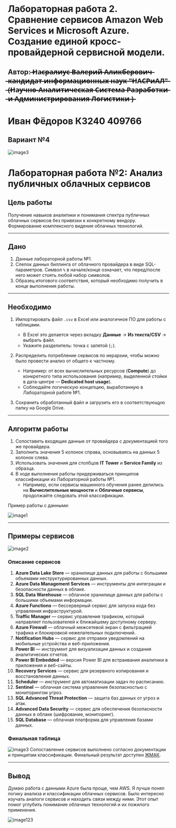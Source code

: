 # Лабораторная работа 2. Сравнение сервисов Amazon Web Services и Microsoft Azure. Создание единой кросс-провайдерной сервисной модели.

## Автор:  ̶Н̶а̶с̶р̶а̶л̶и̶у̶с̶ ̶В̶а̶л̶е̶р̶и̶й̶ ̶А̶л̶и̶к̶б̶е̶р̶о̶в̶и̶ч̶ ̶к̶а̶н̶д̶и̶д̶а̶т̶ ̶и̶н̶ф̶о̶р̶м̶а̶ц̶и̶о̶н̶н̶ы̶х̶ ̶н̶а̶у̶к̶ ̶"̶Н̶А̶С̶Р̶и̶А̶Л̶"̶ ̶(̶Н̶а̶у̶ч̶н̶о̶-̶А̶н̶а̶л̶и̶т̶и̶ч̶е̶с̶к̶а̶я̶ ̶С̶и̶с̶т̶е̶м̶а̶ ̶Р̶а̶з̶р̶а̶б̶о̶т̶к̶и̶ ̶и̶ ̶А̶д̶м̶и̶н̶и̶с̶т̶р̶и̶р̶о̶в̶а̶н̶и̶я̶ ̶Л̶о̶г̶и̶с̶т̶и̶к̶и̶ ̶)̶
# Иван Фёдоров К3240 409766
## Вариант №4

![image3](https://github.com/FaraLimansk/ITMO-DevOps-Cloud-Labs/blob/main/Clouds/Labs/screens/image.png)

# Лабораторная работа №2: Анализ публичных облачных сервисов

## Цель работы

Получение навыков аналитики и понимания спектра публичных облачных сервисов без привязки к конкретному вендору. Формирование комплексного видения облачных технологий.

---

## Дано

1. Данные лабораторной работы №1.
2. Слепок данных биллинга от облачного провайдера в виде SQL-параметров. Символ `%` в начале/конце означает, что перед/после него может стоять любой набор символов.
3. Образец итогового соответствия, который необходимо получить в конце выполнения работы.

---

## Необходимо

1. Импортировать файл `.csv` в Excel или аналогичное ПО для работы с таблицами.
    - В Excel это делается через вкладку **Данные** → **Из текста/CSV** → выбрать файл.
    - Укажите разделитель: точка с запятой (`;`).

2. Распределить потребление сервисов по иерархии, чтобы можно было провести анализ от общего к частному.
    - Например: от всех вычислительных ресурсов (**Compute**) до конкретного типа использования (например, выделенной стойки в дата-центре — **Dedicated host usage**).
    - Соблюдайте логическую концепцию, выработанную в Лабораторной работе №1.

3. Сохранить обработанный файл и загрузить его в соответствующую папку на Google Drive.

---

## Алгоритм работы

1. Сопоставить входящие данные от провайдера с документацией того же провайдера.
2. Заполнить значения 5 колонок справа, основываясь на данных 5 колонок слева.
3. Использовать значения для столбцов **IT Tower** и **Service Family** из образца.
4. В ходе выполнения работы придерживаться принципов классификации из Лабораторной работы №1.
    - Например, если сервисы машинного обучения ранее делились на **Вычислительные мощности** и **Облачные сервисы**, продолжайте следовать этой классификации.

Пример работы с данными:

![image1](https://github.com/FaraLimansk/ITMO-DevOps-Cloud-Labs/blob/main/Clouds/Labs/screens/imagez1.png)


---

## Примеры сервисов
![image2](https://github.com/FaraLimansk/ITMO-DevOps-Cloud-Labs/blob/main/Clouds/Labs/screens/imagez2.png)
### Описание сервисов

1. **Azure Data Lake Store** — хранилище данных для работы с большими объемами неструктурированных данных.
2. **Azure Data Management Services** — инструменты для интеграции и безопасности данных в облаке.
3. **SQL Data Warehouse** — облачное хранилище данных для работы с большими объемами информации.
4. **Azure Functions** — бессерверный сервис для запуска кода без управления инфраструктурой.
5. **Traffic Manager** — сервис управления трафиком, который направляет пользователей к ближайшему доступному серверу.
6. **Azure Firewall** — облачный межсетевой экран с фильтрацией трафика и блокировкой нежелательных подключений.
7. **Notification Hubs** — сервис для отправки уведомлений на мобильные устройства и веб-приложения.
8. **Power BI** — инструмент для визуализации данных и создания аналитических отчетов.
9. **Power BI Embedded** — версия Power BI для встраивания аналитики в приложения и веб-сайты.
10. **Recovery Services** — сервис для резервного копирования и восстановления данных.
11. **Scheduler** — инструмент для автоматизации задач по расписанию.
12. **Sentinel** — облачная система управления безопасностью с мониторингом угроз.
13. **SQL Advanced Threat Protection** — защита баз данных от угроз и атак.
14. **Advanced Data Security** — сервис для обеспечения безопасности данных в облаке (шифрование, мониторинг).
15. **SQL Database** — облачная платформа для управления базами данных.

### Финальная таблица
![image3](https://github.com/FaraLimansk/ITMO-DevOps-Cloud-Labs/blob/main/Clouds/Labs/screens/imaga.png)
Сопоставление сервисов выполнено согласно документации и принципам классификации. Финальный результат доступен [ЖМАК](https://docs.google.com/spreadsheets/d/1kmAEpIVG467jZlskrz42AtoBxw9crAosLRxEb58EV0A/edit?gid=903142688#gid=903142688).

---

## Вывод

Думаю работа с данными Azure была проще, чем AWS. Я лучше понял логику анализа и классификации облачных сервисов. Было интересно изучать аналоги сервисов и находить связи между ними. Этот опыт помог углубить понимание облачных технологий и их пожилого применения.

![image123](https://github.com/FaraLimansk/ITMO-DevOps-Cloud-Labs/blob/main/Clouds/Labs/screens/imagez123.png)
